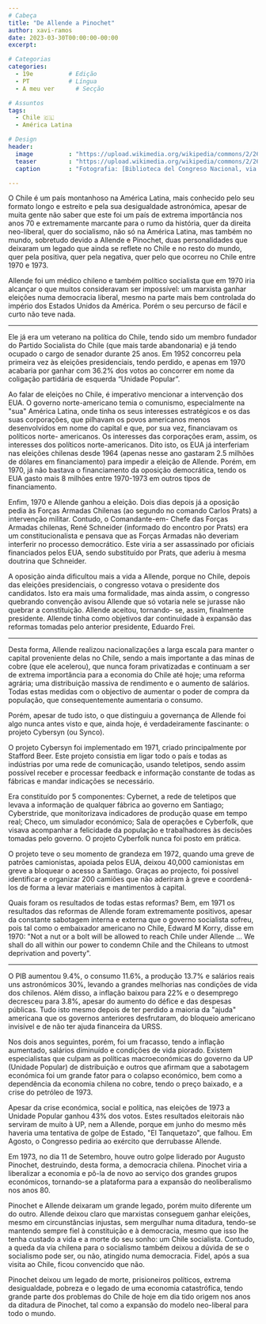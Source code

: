 ```yaml
---
# Cabeça
title: "De Allende a Pinochet"
author: xavi-ramos
date: 2023-03-30T00:00:00-00:00
excerpt:

# Categorias
categories:
  - 19e          # Edição
  - PT           # Língua
  - A meu ver      # Secção

# Assuntos
tags:
  - Chile 🇨🇱
  - América Latina

# Design
header:
  image          : "https://upload.wikimedia.org/wikipedia/commons/2/26/Salvador_Allende_-_BCN.jpg"
  teaser         : "https://upload.wikimedia.org/wikipedia/commons/2/26/Salvador_Allende_-_BCN.jpg"
  caption        : "Fotografia: [Biblioteca del Congreso Nacional, via Wikimedia Commons](https://commons.wikimedia.org/wiki/File:Salvador_Allende_-_BCN.jpg)"

---
```


O Chile é um país montanhoso na América Latina, mais conhecido pelo seu formato longo e estreito e pela sua desigualdade astronómica, apesar de muita gente não saber que este foi um país de extrema importância nos anos 70 e extremamente marcante para o rumo da história, quer da direita neo-liberal, quer do socialismo, não só na América Latina, mas também no mundo, sobretudo devido a Allende e Pinochet, duas personalidades que deixaram um legado que ainda se reflete no Chile e no resto do mundo, quer pela positiva, quer pela negativa, quer pelo que ocorreu no Chile entre 1970 e 1973.

Allende foi um médico chileno e também político socialista que em 1970 iria alcançar o que muitos consideravam ser impossível: um marxista ganhar eleições numa democracia liberal, mesmo na parte mais bem controlada do império dos Estados Unidos da América. Porém o seu percurso de fácil e curto não teve nada.

---

Ele já era um veterano na política do Chile, tendo sido um membro fundador do Partido Socialista do Chile (que mais tarde abandonaria) e já tendo ocupado o cargo de senador durante 25 anos. Em 1952 concorreu pela primeira vez às eleições presidenciais, tendo perdido, e apenas em 1970 acabaria por ganhar com 36.2% dos votos ao concorrer em nome da coligação partidária de esquerda “Unidade Popular”.

Ao falar de eleições no Chile, é imperativo mencionar a intervenção dos EUA. O governo norte-americano temia o comunismo, especialmente na "sua" América Latina, onde tinha os seus interesses estratégicos e os das suas corporações, que pilhavam os povos americanos menos desenvolvidos em nome do capital e que, por sua vez, financiavam os políticos norte- americanos. Os interesses das corporações eram, assim, os interesses dos políticos norte-americanos. Dito isto, os EUA já interferiam nas eleições chilenas desde 1964 (apenas nesse ano gastaram 2.5 milhões de dólares em financiamento) para impedir a eleição de Allende. Porém, em 1970, já não bastava o financiamento da oposição democrática, tendo os EUA gasto mais 8 milhões entre 1970-1973 em outros tipos de financiamento.

Enfim, 1970 e Allende ganhou a eleição. Dois dias depois já a oposição pedia às Forças Armadas Chilenas (ao segundo no comando Carlos Prats) a intervenção militar. Contudo, o Comandante-em- Chefe das Forças Armadas chilenas, René Schneider (informado do encontro por Prats) era um constitucionalista e pensava que as Forças Armadas não deveriam interferir no processo democrático. Este viria a ser assassinado por oficiais financiados pelos EUA, sendo substituído por Prats, que aderiu à mesma doutrina que Schneider.

A oposição ainda dificultou mais a vida a Allende, porque no Chile, depois das eleições presidenciais, o congresso votava o presidente dos candidatos. Isto era mais uma formalidade, mas ainda assim, o congresso quebrando convenção avisou Allende que só votaria nele se jurasse não quebrar a constituição. Allende aceitou, tornando- se, assim, finalmente presidente.
Allende tinha como objetivos dar continuidade à expansão das reformas tomadas pelo anterior presidente, Eduardo Frei.

---

Desta forma, Allende realizou nacionalizações a larga escala para manter o capital proveniente delas no Chile, sendo a mais importante a das minas de cobre (que ele acelerou), que nunca foram privatizadas e continuam a ser de extrema importância para a economia do Chile até hoje; uma reforma agrária; uma distribuição massiva de rendimento e o aumento de salários. Todas estas medidas com o objectivo de aumentar o poder de compra da população, que consequentemente aumentaria o consumo.

Porém, apesar de tudo isto, o que distinguiu a governança de Allende foi algo nunca antes visto e que, ainda hoje, é verdadeiramente fascinante: o projeto Cybersyn (ou Synco).

O projeto Cybersyn foi implementado em 1971, criado principalmente por Stafford Beer. Este projeto consistia em ligar todo o país e todas as indústrias por uma rede de comunicação, usando teletipos, sendo assim possível receber e processar feedback e informação constante de todas as fábricas e mandar indicações se necessário.

Era constituído por 5 componentes: Cybernet, a rede de teletipos que levava a informação de qualquer fábrica ao governo em Santiago; Cyberstride, que monitorizava indicadores de produção quase em tempo real; Checo, um simulador económico; Sala de operações e Cyberfolk, que visava acompanhar a felicidade da população e trabalhadores às decisões tomadas pelo governo. O projeto Cyberfolk nunca foi posto em prática.

O projeto teve o seu momento de grandeza em 1972, quando uma greve de patrões camionistas, apoiada pelos EUA, deixou 40,000 camionistas em greve a bloquear o acesso a Santiago. Graças ao projecto, foi possível identificar e organizar 200 camiões que não aderiram à greve e coordená-los de forma a levar materiais e mantimentos à capital.

Quais foram os resultados de todas estas reformas? Bem, em 1971 os resultados das reformas de Allende foram extremamente positivos, apesar da constante sabotagem interna e externa que o governo socialista sofreu, pois tal como o embaixador americano no Chile, Edward M Korry, disse em 1970: "Not a nut or a bolt will be allowed to reach Chile under Allende ... We shall do all within our power to condemn Chile and the Chileans to utmost deprivation and poverty".

---

O PIB aumentou 9.4%, o consumo 11.6%, a produção 13.7% e salários reais uns astronómicos 30%, levando a grandes melhorias nas condições de vida dos chilenos. Além disso, a inflação baixou para 22% e o desemprego decresceu para 3.8%, apesar do aumento do défice e das despesas públicas. Tudo isto mesmo depois de ter perdido a maioria da "ajuda" americana que os governos anteriores desfrutaram, do bloqueio americano invisível e de não ter ajuda financeira da URSS.

Nos dois anos seguintes, porém, foi um fracasso, tendo a inflação aumentado, salários diminuído e condições de vida piorado. Existem especialistas que culpam as políticas macroeconómicas do governo da UP (Unidade Popular) de distribuição e outros que afirmam que a sabotagem económica foi um grande fator para o colapso económico, bem como a dependência da economia chilena no cobre, tendo o preço baixado, e a crise do petróleo de 1973.

Apesar da crise económica, social e política, nas eleições de 1973 a Unidade Popular ganhou 43% dos votos. Estes resultados eleitorais não serviram de muito à UP, nem a Allende, porque em junho do mesmo mês haveria uma tentativa de golpe de Estado, "El Tanquetazo", que falhou. Em Agosto, o Congresso pediria ao exército que derrubasse Allende.

Em 1973, no dia 11 de Setembro, houve outro golpe liderado por Augusto Pinochet, destruindo, desta forma, a democracia chilena. Pinochet viria a liberalizar a economia e pô-la de novo ao serviço dos grandes grupos económicos, tornando-se a plataforma para a expansão do neoliberalismo nos anos 80.

Pinochet e Allende deixaram um grande legado, porém muito diferente um do outro. Allende deixou claro que marxistas conseguem ganhar eleições, mesmo em circunstâncias injustas, sem mergulhar numa ditadura, tendo-se mantendo sempre fiel à constituição e à democracia, mesmo que isso lhe tenha custado a vida e a morte do seu sonho: um Chile socialista. Contudo, a queda da via chilena para o socialismo também deixou a dúvida de se o socialismo pode ser, ou não, atingido numa democracia. Fidel, após a sua visita ao Chile, ficou convencido que não.

Pinochet deixou um legado de morte, prisioneiros políticos, extrema desigualdade, pobreza e o legado de uma economia catastrófica, tendo grande parte dos problemas do Chile de hoje em dia tido origem nos anos da ditadura de Pinochet, tal como a expansão do modelo neo-liberal para todo o mundo.